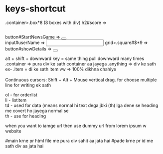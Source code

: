 # keys-shortcut
.container>.box*8  (8 boxes with div)
h2#score    =>   <h2 id="score"></h2>
button#StartNewsGame  =>   <button id="startNewGame"></button>  
input#userName    =>      <input type="text" id="userName">
grid>.square#$*9    =>      <grid>
 button#showDetails  =>  <button id="showDetails"></button>
            <div class="square" id="1"></div>
            <div class="square" id="2"></div>
            <div class="square" id="3"></div>
            <div class="square" id="4"></div>
            <div class="square" id="5"></div>
            <div class="square" id="6"></div>
            <div class="square" id="7"></div>
            <div class="square" id="8"></div>
            <div class="square" id="9"></div>
        </grid>

alt + shift + downward key = same thing pull downward many times
.container  =>       pura div ke sath container aa jayega
.anything   =>       div ke sath  
ex- .item    =       di ke sath item
vw   =>              100% dikhna chahiye
<br/>
<br/>
Continuous cursors: Shift + Alt + Mouse vertical drag.    for choose multiple line for writing  ek sath

ol  - for orderlist                                                                                                                               <br/>
li - listitem                                                                                                                                       <br/>
td - used for data (means normal hi text dega jbki (th)   lga dene se heading me covert ho jayega normal se                                            <br/>
th - use for heading 


when you want to iamge url then use dummy url from   lorem ipsum w website

#main krne pr html file me pura div sahit aa jata hai
#pade krne pr id me sath div aa jata hai
